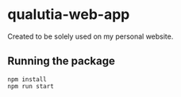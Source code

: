 qualutia-web-app
======================

Created to be solely used on my personal website.

Running the package
--------------------------
```
npm install
npm run start
```
